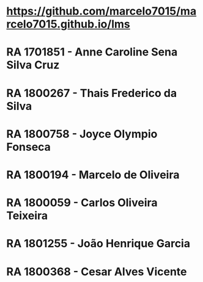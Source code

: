 # https://github.com/marcelo7015/marcelo7015.github.io/lms

# RA 1701851 - Anne Caroline Sena Silva Cruz

# RA 1800267 - Thais Frederico da Silva

# RA 1800758 - Joyce Olympio Fonseca

# RA 1800194 - Marcelo de Oliveira

# RA 1800059 - Carlos Oliveira Teixeira

# RA 1801255 - João Henrique Garcia

# RA 1800368 - Cesar Alves Vicente
